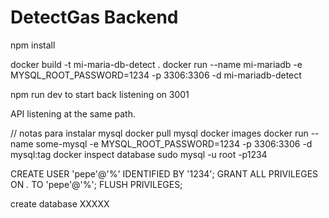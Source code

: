 # DetectGas Backend

npm install

docker build -t mi-maria-db-detect .
docker run --name mi-mariadb -e MYSQL_ROOT_PASSWORD=1234 -p 3306:3306 -d mi-mariadb-detect

npm run dev to start back listening on 3001

API listening at the same path.

// notas para instalar mysql
docker pull mysql
docker images
docker run --name some-mysql -e MYSQL_ROOT_PASSWORD=1234  -p 3306:3306  -d mysql:tag 
docker inspect database
sudo mysql -u root -p1234

CREATE USER 'pepe'@'%' IDENTIFIED BY '1234';
  GRANT ALL PRIVILEGES ON *.* TO 'pepe'@'%';
  FLUSH PRIVILEGES;

create database XXXXX 